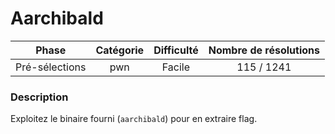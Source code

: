 # Aarchibald

| Phase          | Catégorie    |       Difficulté         | Nombre de résolutions |
|:--------------:|:------------:|:------------------------:|:---------------------:|
| Pré-sélections | pwn          |     Facile               |            115 / 1241 |

### Description

Exploitez le binaire fourni (`aarchibald`) pour en extraire flag.

